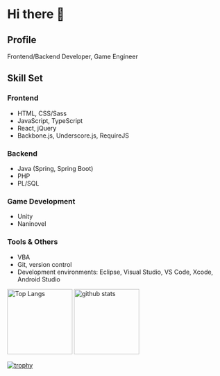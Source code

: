 # Hi there 👋

## Profile
Frontend/Backend Developer, Game Engineer

## Skill Set

### Frontend
- HTML, CSS/Sass
- JavaScript, TypeScript
- React, jQuery
- Backbone.js, Underscore.js, RequireJS

### Backend
- Java (Spring, Spring Boot)
- PHP
- PL/SQL

### Game Development
- Unity
- Naninovel

### Tools & Others
- VBA
- Git, version control
- Development environments: Eclipse, Visual Studio, VS Code, Xcode, Android Studio




<!--
**tike0129/tike0129** is a ✨ _special_ ✨ repository because its `README.md` (this file) appears on your GitHub profile.

Here are some ideas to get you started:

- 🔭 I’m currently working on ...
- 🌱 I’m currently learning ...
- 👯 I’m looking to collaborate on ...
- 🤔 I’m looking for help with ...
- 💬 Ask me about ...
- 📫 How to reach me: ...
- 😄 Pronouns: ...
- ⚡ Fun fact: ...
-->
<p align="left"> 
  <img alt="Top Langs" height="150px" src="https://github-readme-stats.vercel.app/api/top-langs/?username=tike0129&layout=compact&count_private=true&show_icons=true&theme=onedark" />
  <img alt="github stats" height="150px" src="https://github-readme-stats.vercel.app/api?username=tike0129&count_private=true&show_icons=true&show_icons=true&theme=onedark" />
</p>

[![trophy](https://github-profile-trophy.vercel.app/?username=tike0129&theme=onedark&column=7
)](https://github.com/ryo-ma/github-profile-trophy)


